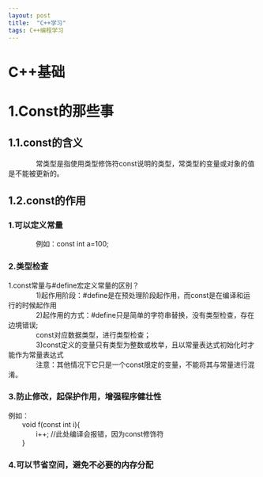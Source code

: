 ```yaml
---
layout: post
title:  "C++学习"
tags: C++编程学习
---
```

# C++基础

# 1.Const的那些事
## 1.1.const的含义
&emsp;&emsp;&emsp;&emsp;常类型是指使用类型修饰符const说明的类型，常类型的变量或对象的值是不能被更新的。
## 1.2.const的作用
###	1.可以定义常量
&emsp;&emsp;&emsp;&emsp;例如：const int a=100;
### 2.类型检查
1.const常量与#define宏定义常量的区别？  
&emsp;&emsp;&emsp;&emsp;1)起作用阶段：#define是在预处理阶段起作用，而const是在编译和运行的时候起作用  
&emsp;&emsp;&emsp;&emsp;2)起作用的方式：#define只是简单的字符串替换，没有类型检查，存在边境错误;  
&emsp;&emsp;&emsp;&emsp;const对应数据类型，进行类型检查；  
&emsp;&emsp;&emsp;&emsp;3)const定义的变量只有类型为整数或枚举，且以常量表达式初始化时才能作为常量表达式  
&emsp;&emsp;&emsp;&emsp;注意：其他情况下它只是一个const限定的变量，不能将其与常量进行混淆。   
### 3.防止修改，起保护作用，增强程序健壮性
例如：  
&emsp;&emsp;void f(const int i){  
&emsp;&emsp;&emsp;&emsp;i++; //此处编译会报错，因为const修饰符  
&emsp;&emsp;}  
### 4.可以节省空间，避免不必要的内存分配

